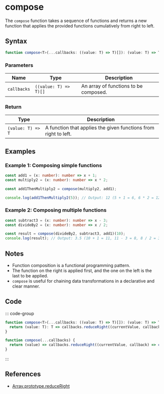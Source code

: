 # compose

The `compose` function takes a sequence of functions and returns a new function that applies the provided functions cumulatively from right to left.

## Syntax

```typescript
function compose<T>(...callbacks: ((value: T) => T)[]): (value: T) => T;
```

### Parameters

| Name        | Type                      | Description                                 |
|-------------|---------------------------|---------------------------------------------|
| `callbacks` | `((value: T) => T)[]`      | An array of functions to be composed.       |

### Return

| Type         | Description                                     |
|--------------|-------------------------------------------------|
| `(value: T) => T` | A function that applies the given functions from right to left. |

## Examples

### Example 1: Composing simple functions

```typescript
const add1 = (x: number): number => x + 1;
const multiply2 = (x: number): number => x * 2;

const add1ThenMultiply2 = compose(multiply2, add1);

console.log(add1ThenMultiply2(5)); // Output: 12 (5 + 1 = 6, 6 * 2 = 12)
```

### Example 2: Composing multiple functions

```typescript
const subtract3 = (x: number): number => x - 3;
const divideBy2 = (x: number): number => x / 2;

const result = compose(divideBy2, subtract3, add1)(10);
console.log(result); // Output: 3.5 (10 + 1 = 11, 11 - 3 = 8, 8 / 2 = 3.5)
```

## Notes

- Function composition is a functional programming pattern.
- The function on the right is applied first, and the one on the left is the last to be applied.
- `compose` is useful for chaining data transformations in a declarative and clear manner.

## Code

::: code-group
```typescript
function compose<T>(...callbacks: ((value: T) => T)[]): (value: T) => T {
  return (value: T): T => callbacks.reduceRight((currentValue, callback) => callback(currentValue), value);
}
```

```javascript
function compose(...callbacks) {
  return (value) => callbacks.reduceRight((currentValue, callback) => callback(currentValue), value);
}
```
:::

## References

- [Array.prototype.reduceRight](https://developer.mozilla.org/en-US/docs/Web/JavaScript/Reference/Global_Objects/Array/reduceRight)